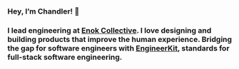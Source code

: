 ### Hey, I’m Chandler! 👋

### I lead engineering at [Enok Collective](https://enok.co). I love designing and building products that improve the human experience. Bridging the gap for software engineers with [EngineerKit](https://engineerkit.com), standards for full-stack software engineering.
